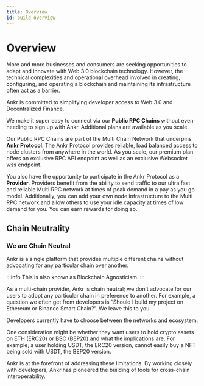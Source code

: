 ```yaml
---
title: Overview
id: build-overview
---
```


# Overview

More and more businesses and consumers are seeking opportunities to adapt and innovate with Web 3.0 blockchain technology. However, the technical complexities and operational overhead involved in creating, configuring, and operating a blockchain and maintaining its infrastructure often act as a barrier.

Ankr is committed to simplifying developer access to Web 3.0 and Decentralized Finance. 

We make it super easy to connect via our **Public RPC Chains** without even needing to sign up with Ankr. Additional plans are available as you scale. 

Our Public RPC Chains are part of the Multi Chain Network that underpins **Ankr Protocol**. The Ankr Protocol provides reliable, load balanced access to node clusters from anywhere in the world. As you scale, our premium plan offers an exclusive RPC API endpoint as well as an exclusive Websocket wss endpoint. 

You also have the opportunity to participate in the Ankr Protocol as a **Provider**. Providers benefit from the ability to send traffic to our ultra fast and reliable Multi RPC network at times of peak demand in a pay as you go model. Additionally, you can add your own node infrastructure to the Multi RPC network and allow others to use your idle capacity at times of low demand for you. You can earn rewards for doing so.





## Chain Neutrality

### We are Chain Neutral
Ankr is a single platform that provides multiple different chains without advocating for any particular chain over another.

:::info
This is also known as Blockchain Agnosticism.
:::

As a multi-chain provider, Ankr is chain neutral; we don’t advocate for our users to adopt any particular chain in preference to another. For example, a question we often get from developers is “Should I build my project on Ethereum or Binance Smart Chain?”. We leave this to you.

Developers currently have to choose between the networks and ecosystem.

One consideration might be whether they want users to hold crypto assets on ETH (ERC20) or BSC (BEP20) and what the implications are. For example, a user holding USDT, the ERC20 version, cannot easily buy a NFT being sold with USDT, the BEP20 version.

Ankr is at the forefront of addressing these limitations. By working closely with developers, Ankr has pioneered the building of tools for cross-chain interoperability.